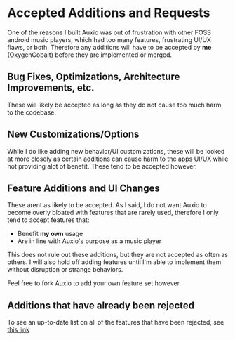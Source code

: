 # Accepted Additions and Requests
One of the reasons I built Auxio was out of frustration with other FOSS android music players, which had too many features, frustrating UI/UX flaws, or both. Therefore any additions will have to be accepted by **me** (OxygenCobalt) before they are implemented or merged.

## Bug Fixes, Optimizations, Architecture Improvements, etc.
These will likely be accepted as long as they do not cause too much harm to the codebase.

## New Customizations/Options
While I do like adding new behavior/UI customizations, these will be looked at more closely as certain additions can cause harm to the apps UI/UX while not providing alot of benefit. These tend to be accepted however.

## Feature Additions and UI Changes
These arent as likely to be accepted. As I said, I do not want Auxio to become overly bloated with features that are rarely used, therefore I only tend to accept features that:
- Benefit **my own** usage
- Are in line with Auxio's purpose as a music player

This does not rule out these additions, but they are not accepted as often as others. I will also hold off adding features until I'm able to implement them without disruption or strange behaviors.

Feel free to fork Auxio to add your own feature set however.

## Additions that have already been rejected

To see an up-to-date list on all of the features that have been rejected, see [this link](https://github.com/OxygenCobalt/Auxio/issues?q=label%3Awontadd-technical%2Cwontadd-out-of-scope+)